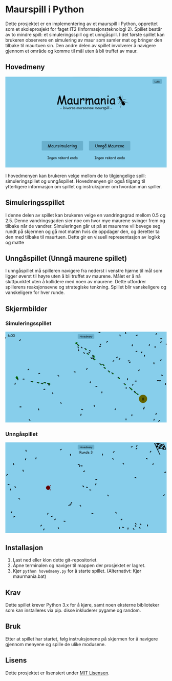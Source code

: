 # Maurspill i Python

Dette prosjektet er en implementering av et maurspill i Python, opprettet som et skoleprosjekt for faget IT2 (Informasjonsteknologi 2). Spillet består av to mindre spill: et simuleringsspill og et unngåspill. I det første spillet kan brukeren observere en simulering av maur som samler mat og bringer den tilbake til maurtuen sin. Den andre delen av spillet involverer å navigere gjennom et område og komme til mål uten å bli truffet av maur.

## Hovedmeny

![Hovedmeny](Filer/hovedmeny_skjermbilde.png)

I hovedmenyen kan brukeren velge mellom de to tilgjengelige spill: simuleringspillet og unngåspillet. Hovedmenyen gir også tilgang til ytterligere informasjon om spillet og instruksjoner om hvordan man spiller.

## Simuleringsspillet

I denne delen av spillet kan brukeren velge en vandringsgrad mellom 0.5 og 2.5.
Denne vandringsgaden sier noe om hvor mye maurene svinger frem og tilbake når de vandrer.
Simuleringen går ut på at maurerne vil bevege seg rundt på skjermen og gå mot maten hvis de oppdager den, og deretter ta den med tilbake til maurtuen.
Dette gir en visuell representasjon av logikk og matte

## Unngåspillet (Unngå maurene spillet)

I unngåspillet må spilleren navigere fra nederst i venstre hjørne til mål som ligger øverst til høyre uten å bli truffet av maurene.
Målet er å nå sluttpunktet uten å kollidere med noen av maurene. Dette utfordrer spillerens reaksjonsevne og strategiske tenkning.
Spillet blir vanskeligere og vanskeligere for hver runde.

## Skjermbilder

### Simuleringsspillet

![Simuleringsspillet](Filer/simulering_skjermbilde.png)

### Unngåspillet

![Unngåspillet](Filer/unnga_skjermbilde.png)

## Installasjon

1. Last ned eller klon dette git-repositoriet.
2. Åpne terminalen og naviger til mappen der prosjektet er lagret.
3. Kjør `python hovedmeny.py` for å starte spillet. (Alternativt: Kjør maurmania.bat)

## Krav

Dette spillet krever Python 3.x for å kjøre, samt noen eksterne biblioteker som kan installeres via pip.
disse inkluderer pygame og random.

## Bruk

Etter at spillet har startet, følg instruksjonene på skjermen for å navigere gjennom menyene og spille de ulike modusene.

## Lisens

Dette prosjektet er lisensiert under [MIT Lisensen](LICENSE).

